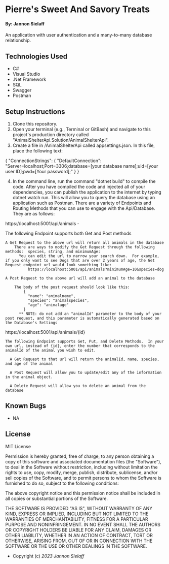 # Pierre's Sweet And Savory Treats

#### By: Jannon Sielaff

An application with user authentication and a many-to-many database relationship.

## Technologies Used

* C#
* Visual Studio
* .Net Framework
* SQL
* Swagger
* Postman

## Setup Instructions

1. Clone this repository.
2. Open your terminal (e.g., Terminal or GitBash) and navigate to this project's production directory called "AnimalShelterApi.Solution/AnimalShelterApi".
3. Create a file in /AnimalShelterApi called appsettings.json.  In this file, place the following text:

{
  "ConnectionStrings": {
    "DefaultConnection": "Server=localhost;Port=3306;database=[your database name];uid=[your user ID];pwd=[Your password];"
  }
}

4. In the command line, run the command "dotnet build" to compile the code. After you have compiled the code and injected all of your dependencies, you can publish the application to the internet by typing dotnet watch run.  This will allow you to query the database using an application such as Postman. There are a variety of Endpoints and Routing Methods that you can use to engage with the Api/Database.  They are as follows:

https://localhost:5001/api/animals - 

  The following Endpoint supports both Get and Post methods
    
    A Get Request to the above url will return all animals in the database
        There are ways to modify the Get Request through the following methods:  species, string, and minimumAge:
          You can edit the url to narrow your search down.  For example, if you only want to see Dogs that are over 2 years of age, the Get Request endpoint url would look something like:
              https://localhost:5001/api/animals?minimumAge=10&species=dog
    
    A Post Request to the above url will add an animal to the database
      
        The body of the post request should look like this: 
            {
              "name": "animalname",
              "species": "animalspecies",
              "age": "animalage"
            }
          ** NOTE: do not add an "animalId" parameter to the body of your post request, and this parameter is automatically generated based on the Database's Settings



  https://localhost:5001/api/animals/{id}

    The following Endpoint supports Get, Put, and Delete Methods.  In your own url, instead of {id}, enter the number that corresponds to the animalId of the animal you wish to edit.

      A Get Request to that url will return the animalId, name, species, and age of the animal
      
      A Post Request will allow you to update/edit any of the information in the animal object.

      A Delete Request will allow you to delete an animal from the database



## Known Bugs

* NA

## License

MIT License

Permission is hereby granted, free of charge, to any person obtaining a copy of this software and associated documentation files (the "Software"), to deal in the Software without restriction, including without limitation the rights to use, copy, modify, merge, publish, distribute, sublicense, and/or sell copies of the Software, and to permit persons to whom the Software is furnished to do so, subject to the following conditions:

The above copyright notice and this permission notice shall be included in all copies or substantial portions of the Software.

THE SOFTWARE IS PROVIDED "AS IS", WITHOUT WARRANTY OF ANY KIND, EXPRESS OR IMPLIED, INCLUDING BUT NOT LIMITED TO THE WARRANTIES OF MERCHANTABILITY, FITNESS FOR A PARTICULAR PURPOSE AND NONINFRINGEMENT. IN NO EVENT SHALL THE AUTHORS OR COPYRIGHT HOLDERS BE LIABLE FOR ANY CLAIM, DAMAGES OR OTHER LIABILITY, WHETHER IN AN ACTION OF CONTRACT, TORT OR OTHERWISE, ARISING FROM, OUT OF OR IN CONNECTION WITH THE SOFTWARE OR THE USE OR OTHER DEALINGS IN THE SOFTWARE.

* Copyright (c) _2023_ _Jannon Sielaff_
